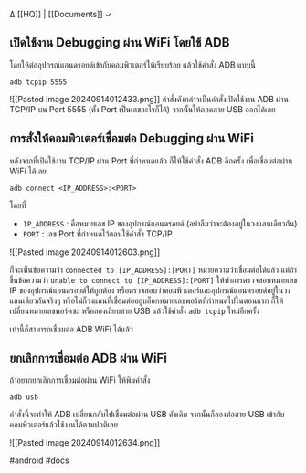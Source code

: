 ∆ [[HQ]] | [[Documents]] ✓

## **เปิดใช้งาน Debugging ผ่าน WiFi โดยใช้ ADB**

โดยให้ต่ออุปกรณ์แอนดรอยด์เข้ากับคอมพิวเตอร์ให้เรียบร้อย แล้วใช้คำสั่ง ADB แบบนี้

```
adb tcpip 5555
```

![[Pasted image 20240914012433.png]]
คำสั่งดังกล่าวเป็นคำสั่งเปิดใช้งาน ADB ผ่าน TCP/IP บน Port 5555 (ตั้ง Port เป็นเลขอะไรก็ได้) จากนั้นให้ถอดสาย USB ออกได้เลย

## **การสั่งให้คอมพิวเตอร์เชื่อมต่อ Debugging ผ่าน WiFi**

หลังจากที่เปิดใช้งาน TCP/IP ผ่าน Port ที่กำหนดแล้ว ก็ให้ใช้คำสั่ง ADB อีกครั้ง เพื่อเชื่อมต่อผ่าน WiFi ได้เลย

```
adb connect <IP_ADDRESS>:<PORT>
```

โดยที่

- `IP_ADDRESS` : คือหมายเลข IP ของอุปกรณ์แอนดรอยด์ (อย่าลืมว่าจะต้องอยู่ในวงแลนเดียวกัน)
- `PORT` : เลข Port ที่กำหนดไว้ตอนใช้คำสั่ง TCP/IP

![[Pasted image 20240914012603.png]]

ก็จะเห็นข้อความว่า `connected to [IP_ADDRESS]:[PORT]` หมายความว่าเชื่อมต่อได้แล้ว แต่ถ้าขึ้นข้อความว่า `unable to connect to [IP_ADDRESS]:[PORT]` ให้ทำการตรวจสอบหมายเลข IP ของอุปกรณ์แอนดรอยด์ให้ถูกต้อง หรือตรวจสอบว่าคอมพิวเตอร์และอุปกรณ์แอนดรอยด์อยู่ในวงแลนเดียวกันจริงๆ หรือไม่ก็วงแลนที่เชื่อมต่ออยู่บล็อกหมายเลขพอร์ตที่กำหนดไปในตอนแรก ก็ให้เปลี่ยนหมายเลขพอร์ตซะ หรือลองเสียบสาย USB แล้วใช้คำสั่ง `adb tcpip` ใหม่อีกครั้ง

เท่านี้ก็สามารถเชื่อมต่อ ADB WiFi ได้แล้ว

## **ยกเลิกการเชื่อมต่อ ADB ผ่าน WiFi**

ถ้าอยากยกเลิกการเชื่อมต่อผ่าน WiFi ให้พิมคำสั่ง

```
adb usb
```

คำสั่งนี้จะทำให้ ADB เปลี่ยนกลับไปเชื่อมต่อผ่าน USB ดังเดิม จากนั้นก็ลองต่อสาย USB เข้ากับคอมพิวเตอร์แล้วใช้งานได้ตามปกติเลย

![[Pasted image 20240914012634.png]]

#android #docs